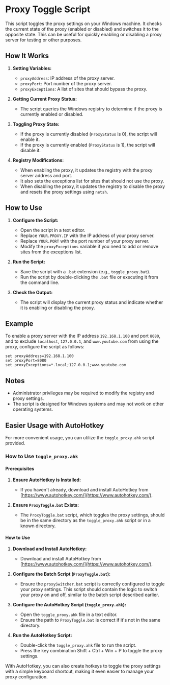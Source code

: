 # Proxy Toggle Script

This script toggles the proxy settings on your Windows machine. It checks the current state of the proxy (enabled or disabled) and switches it to the opposite state. This can be useful for quickly enabling or disabling a proxy server for testing or other purposes.

## How It Works

1. **Setting Variables:**
    - `proxyAddress`: IP address of the proxy server.
    - `proxyPort`: Port number of the proxy server.
    - `proxyExceptions`: A list of sites that should bypass the proxy.

2. **Getting Current Proxy Status:**
    - The script queries the Windows registry to determine if the proxy is currently enabled or disabled.

3. **Toggling Proxy State:**
    - If the proxy is currently disabled (`ProxyStatus` is 0), the script will enable it.
    - If the proxy is currently enabled (`ProxyStatus` is 1), the script will disable it.

4. **Registry Modifications:**
    - When enabling the proxy, it updates the registry with the proxy server address and port.
    - It also sets the exceptions list for sites that should not use the proxy.
    - When disabling the proxy, it updates the registry to disable the proxy and resets the proxy settings using `netsh`.

## How to Use

1. **Configure the Script:**
    - Open the script in a text editor.
    - Replace `YOUR.PROXY.IP` with the IP address of your proxy server.
    - Replace `YOUR.PORT` with the port number of your proxy server.
    - Modify the `proxyExceptions` variable if you need to add or remove sites from the exceptions list.

2. **Run the Script:**
    - Save the script with a `.bat` extension (e.g., `toggle_proxy.bat`).
    - Run the script by double-clicking the `.bat` file or executing it from the command line.

3. **Check the Output:**
    - The script will display the current proxy status and indicate whether it is enabling or disabling the proxy.

## Example

To enable a proxy server with the IP address `192.168.1.100` and port `8080`, and to exclude `localhost`, `127.0.0.1`, and `www.youtube.com` from using the proxy, configure the script as follows:

```batch
set proxyAddress=192.168.1.100
set proxyPort=8080
set proxyExceptions=*.local;127.0.0.1;www.youtube.com
```
## Notes
- Administrator privileges may be required to modify the registry and proxy settings.
- The script is designed for Windows systems and may not work on other operating systems.

## Easier Usage with AutoHotkey

For more convenient usage, you can utilize the `toggle_proxy.ahk` script provided. 

### How to Use `toggle_proxy.ahk`

#### Prerequisites

1. **Ensure AutoHotkey is Installed:**
    - If you haven't already, download and install AutoHotkey from [https://www.autohotkey.com/](https://www.autohotkey.com/).

2. **Ensure `ProxyToggle.bat` Exists:**
    - The `ProxyToggle.bat` script, which toggles the proxy settings, should be in the same directory as the `toggle_proxy.ahk` script or in a known directory.

#### How to Use

1. **Download and Install AutoHotkey:**
    - Download and install AutoHotkey from [https://www.autohotkey.com/](https://www.autohotkey.com/).

2. **Configure the Batch Script (`ProxyToggle.bat`):**
    - Ensure the `proxySwitcher.bat` script is correctly configured to toggle your proxy settings. This script should contain the logic to switch your proxy on and off, similar to the batch script described earlier.

3. **Configure the AutoHotkey Script (`toggle_proxy.ahk`):**
    - Open the `toggle_proxy.ahk` file in a text editor.
    - Ensure the path to `ProxyToggle.bat` is correct if it's not in the same directory.

4. **Run the AutoHotkey Script:**
    - Double-click the `toggle_proxy.ahk` file to run the script.
    - Press the key combination Shift + Ctrl + Win + P to toggle the proxy settings.

With AutoHotkey, you can also create hotkeys to toggle the proxy settings with a simple keyboard shortcut, making it even easier to manage your proxy configuration.

